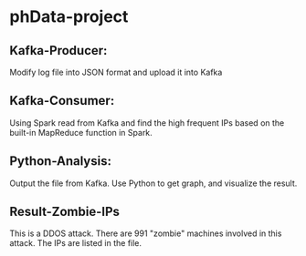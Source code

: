 # phData-project
## Kafka-Producer:
Modify log file into JSON format and upload it into Kafka

## Kafka-Consumer:
Using Spark read from Kafka and find the high frequent IPs based on the built-in MapReduce function in Spark. 

## Python-Analysis:
Output the file from Kafka. Use Python to get graph, and visualize the result.

## Result-Zombie-IPs
This is a DDOS attack. There are 991 "zombie" machines involved in this attack. The IPs are listed in the file.

